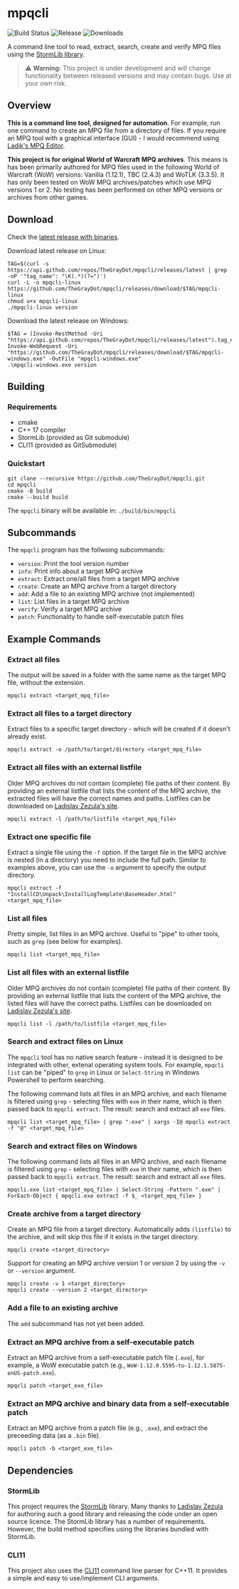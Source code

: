 # mpqcli

![Build Status](https://img.shields.io/github/actions/workflow/status/TheGrayDot/mpqcli/tag.yml?style=flat) ![Release](https://img.shields.io/github/v/release/TheGrayDot/mpqcli?style=flat) ![Downloads](https://img.shields.io/github/downloads/TheGrayDot/mpqcli/total?style=flat)

A command line tool to read, extract, search, create and verify MPQ files using the [StormLib library](https://github.com/ladislav-zezula/StormLib).

> ⚠️ **Warning:** This project is under development and will change functionality between released versions and may contain bugs. Use at your own risk.

## Overview

**This is a command line tool, designed for automation**. For example, run one command to create an MPQ file from a directory of files. If you require an MPQ tool with a graphical interface (GUI) - I would recommend using [Ladik's MPQ Editor](http://www.zezula.net/en/mpq/download.html).

**This project is for original World of Warcraft MPQ archives**. This means is has been primarily authored for MPQ files used in the following World of Warcraft (WoW) versions: Vanilla (1.12.1), TBC (2.4.3) and WoTLK (3.3.5). It has only been tested on WoW MPQ archives/patches which use MPQ versions 1 or 2. No testing has been performed on other MPQ versions or archives from other games.

## Download

Check the [latest release with binaries](https://github.com/TheGrayDot/mpqcli/releases).

Download latest release on Linux:

```
TAG=$(curl -s https://api.github.com/repos/TheGrayDot/mpqcli/releases/latest | grep -oP '"tag_name": "\K(.*)(?=")')
curl -L -o mpqcli-linux https://github.com/TheGrayDot/mpqcli/releases/download/$TAG/mpqcli-linux
chmod u+x mpqcli-linux
./mpqcli-linux version
```

Download the latest release on Windows:

```
$TAG = (Invoke-RestMethod -Uri "https://api.github.com/repos/TheGrayDot/mpqcli/releases/latest").tag_name
Invoke-WebRequest -Uri "https://github.com/TheGrayDot/mpqcli/releases/download/$TAG/mpqcli-windows.exe" -OutFile "mpqcli-windows.exe"
.\mpqcli-windows.exe version
```

## Building

### Requirements

- cmake
- C++ 17 compiler
- StormLib (provided as Git submodule)
- CLI11 (provided as GitSubmodule)

### Quickstart

```
git clone --recursive https://github.com/TheGrayDot/mpqcli.git
cd mpqcli
cmake -B build
cmake --build build
```

The `mpqcli` binary will be available in: `./build/bin/mpqcli`

## Subcommands

The `mpqcli` program has the follwoing subcommands:

- `version`: Print the tool version number
- `info`: Print info about a target MPQ archive
- `extract`: Extract one/all files from a target MPQ archive
- `create`: Create an MPQ archive from a target directory
- `add`: Add a file to an existing MPQ archive (not implemented)
- `list`: List files in a target MPQ archive
- `verify`: Verify a target MPQ archive
- `patch`: Functionality to handle self-executable patch files

## Example Commands

### Extract all files

The output will be saved in a folder with the same name as the target MPQ file, without the extension.

```
mpqcli extract <target_mpq_file>
```

### Extract all files to a target directory

Extract files to a specific target directory - which will be created if it doesn't already exist.

```
mpqcli extract -o /path/to/target/directory <target_mpq_file>
```

### Extract all files with an external listfile

Older MPQ archives do not contain (complete) file paths of their content. By providing an external listfile that lists the content of the MPQ archive, the extracted files will have the correct names and paths. Listfiles can be downloaded on [Ladislav Zezula's site](http://www.zezula.net/en/mpq/download.html).

```
mpqcli extract -l /path/to/listfile <target_mpq_file>
```

### Extract one specific file

Extract a single file using the `-f` option. If the target file in the MPQ archive is nested (in a directory) you need to include the full path. Similar to examples above, you can use the `-o` argument to specify the output directory.

```
mpqcli extract -f "InstallCD\Unpack\InstallLogTemplate\BaseHeader.html" <target_mpq_file>
```

### List all files

Pretty simple, list files in an MPQ archive. Useful to "pipe" to other tools, such as `grep` (see below for examples).

```
mpqcli list <target_mpq_file>
```

### List all files with an external listfile

Older MPQ archives do not contain (complete) file paths of their content. By providing an external listfile that lists the content of the MPQ archive, the listed files will have the correct paths. Listfiles can be downloaded on [Ladislav Zezula's site](http://www.zezula.net/en/mpq/download.html).

```
mpqcli list -l /path/to/listfile <target_mpq_file>
```

### Search and extract files on Linux

The `mpqcli` tool has no native search feature - instead it is designed to be integrated with other, extenal operating system tools. For example, `mpqcli list` can be "piped" to `grep` in Linux or `Select-String` in Windows Powershell to perform searching.

The following command lists all files in an MPQ archive, and each filename is filtered using `grep` - selecting files with `exe` in their name, which is then passed back to `mpqcli extract`. The result: search and extract all `exe` files.

```
mpqcli list <target_mpq_file> | grep ".exe" | xargs -I@ mpqcli extract -f "@" <target_mpq_file>
```

### Search and extract files on Windows

The following command lists all files in an MPQ archive, and each filename is filtered using `grep` - selecting files with `exe` in their name, which is then passed back to `mpqcli extract`. The result: search and extract all `exe` files.

```
mpqcli.exe list <target_mpq_file> | Select-String -Pattern ".exe" | ForEach-Object { mpqcli.exe extract -f $_ <target_mpq_file> }
```

### Create archive from a target directory

Create an MPQ file from a target directory. Automatically adds `(listfile)` to the archive, and will skip this file if it exists in the target directory.

```
mpqcli create <target_directory>
```

Support for creating an MPQ archive version 1 or version 2 by using the `-v` or `--version` argument.

```
mpqcli create -v 1 <target_directory>
mpqcli create --version 2 <target_directory>
```

### Add a file to an existing archive

The `add` subcommand has not yet been added.

### Extract an MPQ archive from a self-executable patch

Extract an MPQ archive from a self-executable patch file (`.exe`), for example, a WoW executable patch (e.g., `WoW-1.12.0.5595-to-1.12.1.5875-enUS-patch.exe`). 

```
mpqcli patch <target_exe_file>
```

### Extract an MPQ archive and binary data from a self-executable patch

Extract an MPQ archive from a patch file (e.g., `.exe`), and extract the preceeding data (as a `.bin` file). 

```
mpqcli patch -b <target_exe_file>
```

## Dependencies

### StormLib

This project requires the [StormLib](https://github.com/ladislav-zezula/StormLib) library. Many thanks to [Ladislav Zezula](https://github.com/ladislav-zezula) for authoring such a good library and releasing the code under an open source licence. The StormLib library has a number of requirements. However, the build method specifies using the libraries bundled with StormLib.

### CLI11

This project also uses the [CLI11](https://github.com/CLIUtils/CLI11) command line parser for C++11. It provides a simple and easy to use/implement CLI arguments.

